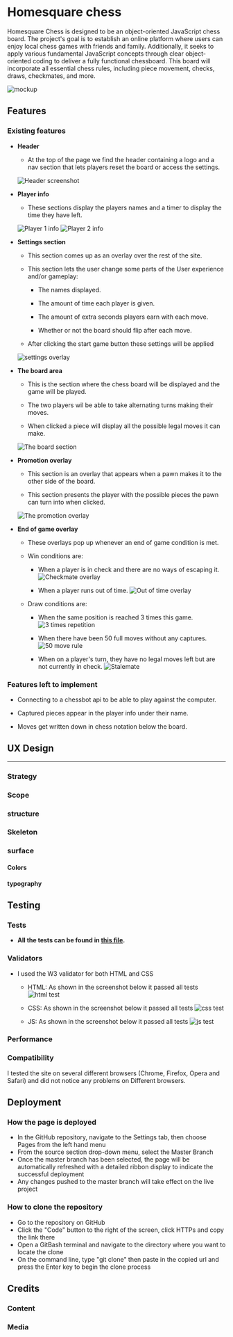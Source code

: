 # Homesquare chess

Homesquare Chess is designed to be an object-oriented JavaScript chess board. The project's goal is to establish an online platform where users can enjoy local chess games with friends and family. Additionally, it seeks to apply various fundamental JavaScript concepts through clear object-oriented coding to deliver a fully functional chessboard. This board will incorporate all essential chess rules, including piece movement, checks, draws, checkmates, and more.

![mockup](readme-assets/readme-images/mockup.png)

## Features

### Existing features

- __Header__

    - At the top of the page we find the header containing a logo and a nav section that lets players reset the board or access the settings.

    ![Header screenshot](readme-assets/readme-images/header.png)

- __Player info__

    - These sections display the players names and a timer to display the time they have left.

    ![Player 1 info](readme-assets/readme-images/player1.png)
    ![Player 2 info](readme-assets/readme-images/player2.png)

- __Settings section__

    - This section comes up as an overlay over the rest of the site.

    - This section lets the user change some parts of the User experience and/or gameplay: 

        - The names displayed.

        - The amount of time each player is given.

        - The amount of extra seconds players earn with each move.

        - Whether or not the board should flip after each move.
    
    - After clicking the start game button these settings will be applied

    ![settings overlay](readme-assets/readme-images/setting.png)

- __The board area__

    - This is the section where the chess board will be displayed and the game will be played.

    - The two players wil be able to take alternating turns making their moves.

    - When clicked a piece will display all the possible legal moves it can make.

    ![The board section](readme-assets/readme-images/board.png)

- __Promotion overlay__

    - This section is an overlay that appears when a pawn makes it to the other side of the board.

    - This section presents the player with the possible pieces the pawn can turn into when clicked.

    ![The promotion overlay](readme-assets/readme-images/promotion.png)

- __End of game overlay__

    - These overlays pop up whenever an end of game condition is met.

    - Win conditions are: 

        - When a player is in check and there are no ways of escaping it.
        ![Checkmate overlay](readme-assets/readme-images/checkmate.png)

        - When a player runs out of time.
        ![Out of time overlay](readme-assets/readme-images/out-of-time.png)

    - Draw conditions are:

        - When the same position is reached 3 times this game.
        ![3 times repetition](readme-assets/readme-images/3-time-repetition.png)

        - When there have been 50 full moves without any captures.
        ![50 move rule](readme-assets/readme-images/50-move-rule.png)

        - When on a player's turn, they have no legal moves left but are not currently in check.
        ![Stalemate](readme-assets/readme-images/stalemate.png)
    

### Features left to implement

- Connecting to a chessbot api to be able to play against the computer.

- Captured pieces appear in the player info under their name.

- Moves get written down in chess notation below the board. 

## UX Design

___

### Strategy



### Scope



### structure



### Skeleton



### surface

#### Colors



#### typography



## Testing

### Tests

- __All the tests can be found in [this file](readme-assets/testing/testing.md).__

### Validators

- I used the W3 validator for both HTML and CSS

    - HTML: As shown in the screenshot below it passed all tests
    ![html test](readme-assets/readme-images/HTML-validator.png)

    - CSS: As shown in the screenshot below it passed all tests
    ![css test](readme-assets/readme-images/CSS-validator.png)

    - JS: As shown in the screenshot below it passed all tests
    ![js test](readme-assets/readme-images/JS-validator.png)
    

### Performance



### Compatibility

I tested the site on several different browsers (Chrome, Firefox, Opera and Safari) and did not notice any problems on Different browsers.


## Deployment

### How the page is deployed

- In the GitHub repository, navigate to the Settings tab, then choose Pages from the left hand menu 
- From the source section drop-down menu, select the Master Branch
- Once the master branch has been selected, the page will be automatically refreshed with a detailed ribbon display to indicate the successful deployment
- Any changes pushed to the master branch will take effect on the live project

### How to clone the repository

- Go to the repository on GitHub 
- Click the "Code" button to the right of the screen, click HTTPs and copy the link there
- Open a GitBash terminal and navigate to the directory where you want to locate the clone
- On the command line, type "git clone" then paste in the copied url and press the Enter key to begin the clone process

## Credits

### Content



### Media

